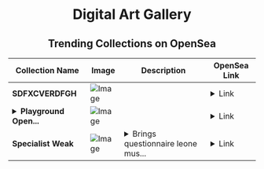 <div align="center">

# Digital Art Gallery

## Trending Collections on OpenSea

| Collection Name                       | Image                                                                                     | Description                       | OpenSea Link                                                                                          |
|---------------------------------------|-------------------------------------------------------------------------------------------|-----------------------------------|--------------------------------------------------------------------------------------------------------|
| **SDFXCVERDFGH** | ![Image](https://i.seadn.io/s/raw/files/98b669569b1506edd1ca0c081e3e1166.jpg?w=500&auto=format?w=200&auto=format) |  | <details><summary>Link</summary>[SDFXCVERDFGH](https://opensea.io/collection/sdfxcverdfgh-2)</details> |
| **<details><summary>Playground Open...</summary>Playground Open Ticketing Ecosystem Event 11788</details>** | ![Image](https://i.seadn.io/s/raw/files/ad4b567b5e819f5eb9dc8588aeb6896f.png?w=500&auto=format?w=200&auto=format) |  | <details><summary>Link</summary>[Playground Open Ticketing Ecosystem Event 11788](https://opensea.io/collection/playground-open-ticketing-ecosystem-event-11788)</details> |
| **Specialist Weak** | ![Image](https://i.seadn.io/s/raw/files/bd5a036cd65778f91796c0d561664604.jpg?w=500&auto=format?w=200&auto=format) | <details><summary>Brings questionnaire leone mus...</summary>Brings questionnaire leone muslims</details> | <details><summary>Link</summary>[Specialist Weak](https://opensea.io/collection/specialist-weak)</details> |

</div>